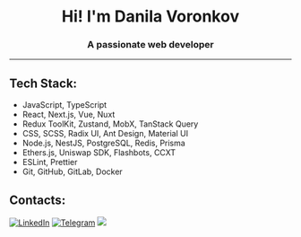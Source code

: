 <h1 align="center">Hi! I'm Danila Voronkov</h1>
<h3 align="center">A passionate web developer</h3>

---
## Tech Stack:
- JavaScript, TypeScript
- React, Next.js, Vue, Nuxt
- Redux ToolKit, Zustand, MobX, TanStack Query
- CSS, SCSS, Radix UI, Ant Design, Material UI
- Node.js, NestJS, PostgreSQL, Redis, Prisma
- Ethers.js, Uniswap SDK, Flashbots, CCXT
- ESLint, Prettier
- Git, GitHub, GitLab, Docker

## Contacts:
[![LinkedIn](https://img.shields.io/badge/LinkedIn-0077B5?style=for-the-badge&logo=linkedin&logoColor=white)](https://linkedin.com/in/dapzer)
[![Telegram](https://img.shields.io/badge/Telegram-2CA5E0?style=for-the-badge&logo=telegram&logoColor=white)](https://t.me/dapzer)
<a href="mailto:danilavoronkov2002@gmail.com"><img src="https://img.shields.io/badge/Gmail-D14836?style=for-the-badge&logo=gmail&logoColor=white"></a>
